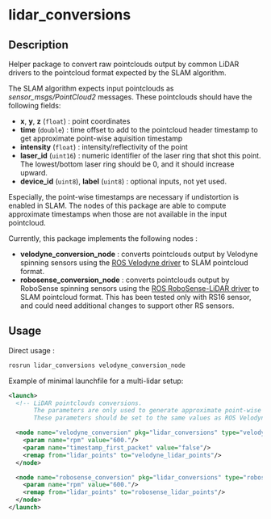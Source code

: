 # lidar_conversions

## Description

Helper package to convert raw pointclouds output by common LiDAR drivers to the pointcloud format expected by the SLAM algorithm.

The SLAM algorithm expects input pointclouds as *sensor_msgs/PointCloud2* messages. These pointclouds should have the following fields:
- **x**, **y**, **z** (`float`) : point coordinates
- **time** (`double`) : time offset to add to the pointcloud header timestamp to get approximate point-wise aquisition timestamp
- **intensity** (`float`) : intensity/reflectivity of the point
- **laser_id** (`uint16`) : numeric identifier of the laser ring that shot this point. The lowest/bottom laser ring should be 0, and it should increase upward.
- **device_id** (`uint8`), **label** (`uint8`) : optional inputs, not yet used.

Especially, the point-wise timestamps are necessary if undistortion is enabled in SLAM. The nodes of this package are able to compute approximate timestamps when those are not available in the input pointcloud.

Currently, this package implements the following nodes :
- **velodyne_conversion_node** : converts pointclouds output by Velodyne spinning sensors using the [ROS Velodyne driver](https://github.com/ros-drivers/velodyne) to SLAM pointcloud format.
- **robosense_conversion_node** : converts pointclouds output by RoboSense spinning sensors using the [ROS RoboSense-LiDAR driver](https://github.com/RoboSense-LiDAR/ros_rslidar) to SLAM pointcloud format. This has been tested only with RS16 sensor, and could need additional changes to support other RS sensors.

## Usage

Direct usage :

```bash
rosrun lidar_conversions velodyne_conversion_node
```

Example of minimal launchfile for a multi-lidar setup:

```xml
<launch>
  <!-- LiDAR pointclouds conversions.
       The parameters are only used to generate approximate point-wise timestamps if 'time' field is not usable.
       These parameters should be set to the same values as ROS Velodyne/RSLidar drivers'. -->

  <node name="velodyne_conversion" pkg="lidar_conversions" type="velodyne_conversion_node" output="screen">
    <param name="rpm" value="600."/>
    <param name="timestamp_first_packet" value="false"/>
    <remap from="lidar_points" to="velodyne_lidar_points"/>
  </node>

  <node name="robosense_conversion" pkg="lidar_conversions" type="robosense_conversion_node" output="screen">
    <param name="rpm" value="600."/>
    <remap from="lidar_points" to="robosense_lidar_points"/>
  </node>
</launch>
```